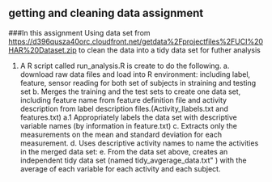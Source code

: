 ## getting and cleaning data assignment
###In this assignment
Using data set from
https://d396qusza40orc.cloudfront.net/getdata%2Fprojectfiles%2FUCI%20HAR%20Dataset.zip
to clean the data into a tidy data set for futher analysis
1. A R script called run_analysis.R  is create to do the following.
a. download raw data files and load into R environment: including label, feature, sensor reading for both set of subjects in straining and testing set
b. Merges the training and the test sets to create one data set, including feature name from feature definition file and activity description from label description files.(Activity_llabels.txt and features.txt)
	a.1 Appropriately labels the data set with descriptive variable names (by information in feature.txt)
c. Extracts only the measurements on the mean and standard deviation for each measurement.
d. Uses descriptive activity names to name the activities in the merged data set:
e. From the data set above, creates an independent tidy data set (named tidy_avgerage_data.txt" ) with the average of each variable for each activity and each subject.
